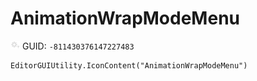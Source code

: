# AnimationWrapModeMenu
![](/img/AnimationWrapModeMenu.png)
GUID: `-811430376147227483`
```
EditorGUIUtility.IconContent("AnimationWrapModeMenu")
```

